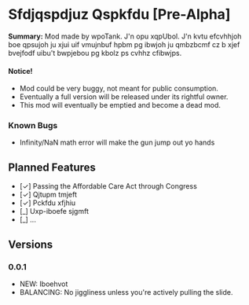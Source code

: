 # Sfdjqspdjuz Qspkfdu [Pre-Alpha]

**Summary:**
Mod made by wpoTank. J'n opu xqpUbol. J'n kvtu efcvhhjoh boe qpsujoh ju xjui uif vmujnbuf hpbm pg ibwjoh ju qmbzbcmf cz b xjef bvejfodf uibu't bwpjebou pg kbolz ps cvhhz cfibwjps.

#### Notice!
* Mod could be very buggy, not meant for public consumption.
* Eventually a full version will be released under its rightful owner.
* This mod will eventually be emptied and become a dead mod.

### Known Bugs
* Infinity/NaN math error will make the gun jump out yo hands

## Planned Features
- [✓] Passing the Affordable Care Act through Congress
- [✓] Qjtupm tmjeft
- [✓] Pckfdu xfjhiu
- [_] Uxp-iboefe sjgmft
- [_] ...

## Versions
### 0.0.1
* NEW: Iboehvot
* BALANCING: No jiggliness unless you're actively pulling the slide.